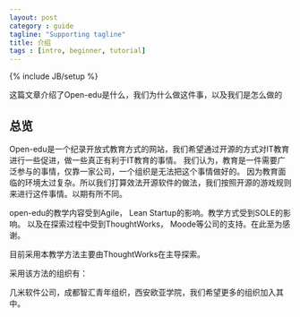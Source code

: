 ```yaml
---
layout: post
category : guide
tagline: "Supporting tagline"
title: 介绍
tags : [intro, beginner, tutorial]
---
```

{% include JB/setup %}

这篇文章介绍了Open-edu是什么，我们为什么做这件事，以及我们是怎么做的

## 总览
Open-edu是一个纪录开放式教育方式的网站，我们希望通过开源的方式对IT教育进行一些促进，做一些真正有利于IT教育的事情。
我们认为，教育是一件需要广泛参与的事情，仅靠一家公司，一个组织是无法把这个事情做好的。
因为教育面临的环境太过复杂。所以我们打算效法开源软件的做法，我们按照开源的游戏规则来进行这件事情。以期有所不同。

open-edu的教学内容受到Agile， Lean Startup的影响。教学方式受到SOLE的影响。
以及在探索过程中受到ThoughtWorks， Moode等公司的支持。在此至为感谢。

目前采用本教学方法主要由ThoughtWorks在主导探索。

采用该方法的组织有：

几米软件公司，成都智汇青年组织，西安欧亚学院，我们希望更多的组织加入其中。
